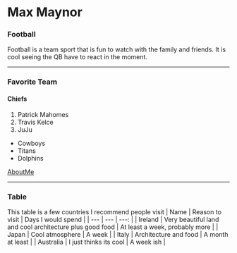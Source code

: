 # Max Maynor
### Football
Football is a team sport that is fun to watch with the family and friends. It is cool seeing the QB have to react in the moment.

---

### Favorite Team
#### Chiefs
1. Patrick Mahomes
2. Travis Kelce
3. JuJu
- Cowboys 
- Titans
- Dolphins

[AboutMe](AboutMe.md)

---

### Table
This table is a few countries I recommend people visit
| Name | Reason to visit | Days I would spend |
| --- | --- | ---: |
| Ireland | Very beautiful land and cool architecture plus good food | At least a week, probably more |
| Japan | Cool atmosphere | A week |
| Italy | Architecture and food | A month at least |
| Australia | I just thinks its cool | A week ish |
